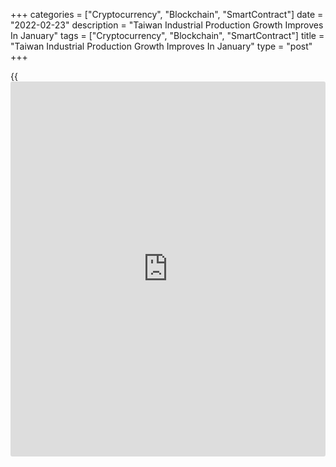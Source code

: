 +++
categories = ["Cryptocurrency", "Blockchain", "SmartContract"]
date = "2022-02-23"
description = "Taiwan Industrial Production Growth Improves In January"
tags = ["Cryptocurrency", "Blockchain", "SmartContract"]
title = "Taiwan Industrial Production Growth Improves In January"
type = "post"
+++

{{<iframe id="large-banner" src="https://www.bounty.group/#slide=28.0" width="100%" height="600" scrolling="no" style="border: 0px solid rgb(216, 221, 230); border-radius: 3px;">}}

Taiwan's industrial production continued to grow robustly in January,
data from the Ministry of Economic Affairs showed on Wednesday.

Industrial output increased 10.0 percent year-on-year in January, after
an 8.96 percent increase December.

Manufacturing output rose 10.69 percent in January, after a 9.17 percent
increase in the previous month. Electricity, gas and water supply output
gained 2.02 percent.

Meanwhile, mining and quarrying production fell 10.13 percent and water
supply output declined 1.84 percent.

On a month-on-month basis, industrial production increased 3.44 percent
in January, following a 0.15 percent rise in the prior month.

For comments and feedback [contact](https://www.playgroundfx.com/contact/): editorial@rtt[news](https://www.letsplayfx.com/blog/forex-news-website/).com

[Economic News][1]

 **What parts of the world are seeing the best (and worst) economic
performances lately? Click[here][2] to check out our [Econ Scorecard][2]
and find out! See up-to-the-moment [ranking](https://www.playgroundfx.com/blog/crypto-exchange-ranking/)s for the best and worst
performers in [GDP][3], [unemployment rate][4], [inflation][5] and much
more.**

   1. www.rtt[news](https://www.letsplayfx.com/blog/forex-news-website/).com/Content/EconomicNews.aspx
   2. www.rtt[news](https://www.letsplayfx.com/blog/forex-news-website/).com/economic-scorecard/world-rank/unemployment-rate/highest-performance.aspx
   3. www.rtt[news](https://www.letsplayfx.com/blog/forex-news-website/).com/economic-scorecard/world-rank/GDP/highest-performance.aspx
   4. www.rtt[news](https://www.letsplayfx.com/blog/forex-news-website/).com/economic-scorecard/world-rank/unemployment-rate/lowest-performance.aspx
   5. www.rtt[news](https://www.letsplayfx.com/blog/forex-news-website/).com/economic-scorecard/world-rank/CPI/highest-performance.aspx